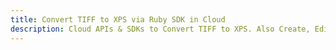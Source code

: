 ---title: Convert TIFF to XPS via Ruby SDK in Clouddescription: Cloud APIs & SDKs to Convert TIFF to XPS. Also Create, Edit & Render Microsoft Word & OpenOffice documents in the Cloud.---